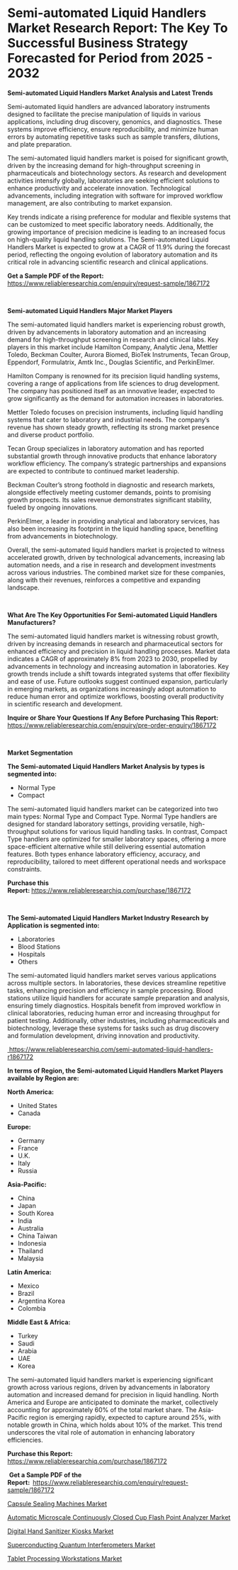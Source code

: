 <p><h1>Semi-automated Liquid Handlers Market Research Report: The Key To Successful Business Strategy Forecasted for Period from 2025 - 2032</h1></p><p><strong>Semi-automated Liquid Handlers Market Analysis and Latest Trends</strong></p>
<p><p>Semi-automated liquid handlers are advanced laboratory instruments designed to facilitate the precise manipulation of liquids in various applications, including drug discovery, genomics, and diagnostics. These systems improve efficiency, ensure reproducibility, and minimize human errors by automating repetitive tasks such as sample transfers, dilutions, and plate preparation.</p><p>The semi-automated liquid handlers market is poised for significant growth, driven by the increasing demand for high-throughput screening in pharmaceuticals and biotechnology sectors. As research and development activities intensify globally, laboratories are seeking efficient solutions to enhance productivity and accelerate innovation. Technological advancements, including integration with software for improved workflow management, are also contributing to market expansion.</p><p>Key trends indicate a rising preference for modular and flexible systems that can be customized to meet specific laboratory needs. Additionally, the growing importance of precision medicine is leading to an increased focus on high-quality liquid handling solutions. The Semi-automated Liquid Handlers Market is expected to grow at a CAGR of 11.9% during the forecast period, reflecting the ongoing evolution of laboratory automation and its critical role in advancing scientific research and clinical applications.</p></p>
<p><strong>Get a Sample PDF of the Report:&nbsp;</strong> <a href="https://www.reliableresearchiq.com/enquiry/request-sample/1867172?utm_campaign=1087&utm_medium=2&utm_source=Github&utm_content=ia&utm_term=12042025&utm_id=semi-automated-liquid-handlers">https://www.reliableresearchiq.com/enquiry/request-sample/1867172</a></p>
<p>&nbsp;</p>
<p><strong>Semi-automated Liquid Handlers Major Market Players</strong></p>
<p><p>The semi-automated liquid handlers market is experiencing robust growth, driven by advancements in laboratory automation and an increasing demand for high-throughput screening in research and clinical labs. Key players in this market include Hamilton Company, Analytic Jena, Mettler Toledo, Beckman Coulter, Aurora Biomed, BioTek Instruments, Tecan Group, Eppendorf, Formulatrix, Amtk Inc., Douglas Scientific, and PerkinElmer.</p><p>Hamilton Company is renowned for its precision liquid handling systems, covering a range of applications from life sciences to drug development. The company has positioned itself as an innovative leader, expected to grow significantly as the demand for automation increases in laboratories.</p><p>Mettler Toledo focuses on precision instruments, including liquid handling systems that cater to laboratory and industrial needs. The company’s revenue has shown steady growth, reflecting its strong market presence and diverse product portfolio.</p><p>Tecan Group specializes in laboratory automation and has reported substantial growth through innovative products that enhance laboratory workflow efficiency. The company’s strategic partnerships and expansions are expected to contribute to continued market leadership.</p><p>Beckman Coulter’s strong foothold in diagnostic and research markets, alongside effectively meeting customer demands, points to promising growth prospects. Its sales revenue demonstrates significant stability, fueled by ongoing innovations.</p><p>PerkinElmer, a leader in providing analytical and laboratory services, has also been increasing its footprint in the liquid handling space, benefiting from advancements in biotechnology.</p><p>Overall, the semi-automated liquid handlers market is projected to witness accelerated growth, driven by technological advancements, increasing lab automation needs, and a rise in research and development investments across various industries. The combined market size for these companies, along with their revenues, reinforces a competitive and expanding landscape.</p></p>
<p>&nbsp;</p>
<p><strong>What Are The Key Opportunities For Semi-automated Liquid Handlers Manufacturers?</strong></p>
<p><p>The semi-automated liquid handlers market is witnessing robust growth, driven by increasing demands in research and pharmaceutical sectors for enhanced efficiency and precision in liquid handling processes. Market data indicates a CAGR of approximately 8% from 2023 to 2030, propelled by advancements in technology and increasing automation in laboratories. Key growth trends include a shift towards integrated systems that offer flexibility and ease of use. Future outlooks suggest continued expansion, particularly in emerging markets, as organizations increasingly adopt automation to reduce human error and optimize workflows, boosting overall productivity in scientific research and development.</p></p>
<p><strong>Inquire or Share Your Questions If Any Before Purchasing This Report:</strong> <a href="https://www.reliableresearchiq.com/enquiry/pre-order-enquiry/1867172?utm_campaign=1087&utm_medium=2&utm_source=Github&utm_content=ia&utm_term=12042025&utm_id=semi-automated-liquid-handlers">https://www.reliableresearchiq.com/enquiry/pre-order-enquiry/1867172</a></p>
<p>&nbsp;</p>
<p><strong>Market Segmentation</strong></p>
<p><strong>The Semi-automated Liquid Handlers Market Analysis by types is segmented into:</strong></p>
<p><ul><li>Normal Type</li><li>Compact</li></ul></p>
<p><p>The semi-automated liquid handlers market can be categorized into two main types: Normal Type and Compact Type. Normal Type handlers are designed for standard laboratory settings, providing versatile, high-throughput solutions for various liquid handling tasks. In contrast, Compact Type handlers are optimized for smaller laboratory spaces, offering a more space-efficient alternative while still delivering essential automation features. Both types enhance laboratory efficiency, accuracy, and reproducibility, tailored to meet different operational needs and workspace constraints.</p></p>
<p><strong>Purchase this Report:&nbsp;</strong><a href="https://www.reliableresearchiq.com/purchase/1867172?utm_campaign=1087&utm_medium=2&utm_source=Github&utm_content=ia&utm_term=12042025&utm_id=semi-automated-liquid-handlers">https://www.reliableresearchiq.com/purchase/1867172</a></p>
<p>&nbsp;</p>
<p><strong>The Semi-automated Liquid Handlers Market Industry Research by Application is segmented into:</strong></p>
<p><ul><li>Laboratories</li><li>Blood Stations</li><li>Hospitals</li><li>Others</li></ul></p>
<p><p>The semi-automated liquid handlers market serves various applications across multiple sectors. In laboratories, these devices streamline repetitive tasks, enhancing precision and efficiency in sample processing. Blood stations utilize liquid handlers for accurate sample preparation and analysis, ensuring timely diagnostics. Hospitals benefit from improved workflow in clinical laboratories, reducing human error and increasing throughput for patient testing. Additionally, other industries, including pharmaceuticals and biotechnology, leverage these systems for tasks such as drug discovery and formulation development, driving innovation and productivity.</p></p>
<p><a href="https://www.reliableresearchiq.com/semi-automated-liquid-handlers-r1867172?utm_campaign=1087&utm_medium=2&utm_source=Github&utm_content=ia&utm_term=12042025&utm_id=semi-automated-liquid-handlers">&nbsp;https://www.reliableresearchiq.com/semi-automated-liquid-handlers-r1867172</a></p>
<p><strong>In terms of Region, the Semi-automated Liquid Handlers Market Players available by Region are:</strong></p>
<p>
    <p> <strong> North America: </strong>
        <ul>
            <li>United States</li>
            <li>Canada</li>
        </ul>
        </p> 
    <p> <strong> Europe: </strong>
        <ul>
            <li>Germany</li>
            <li>France</li>
            <li>U.K.</li>
            <li>Italy</li>
            <li>Russia</li>
        </ul>
        </p> 
    <p> <strong> Asia-Pacific: </strong>
        <ul>
            <li>China</li>
            <li>Japan</li>
            <li>South Korea</li>
            <li>India</li>
            <li>Australia</li>
            <li>China Taiwan</li>
            <li>Indonesia</li>
            <li>Thailand</li>
            <li>Malaysia</li>
        </ul>
        </p> 
    <p> <strong> Latin America: </strong>
        <ul>
            <li>Mexico</li>
            <li>Brazil</li>
            <li>Argentina Korea</li>
            <li>Colombia</li>
        </ul>
        </p> 
    <p> <strong> Middle East & Africa: </strong>
        <ul>
            <li>Turkey</li>
            <li>Saudi</li>
            <li>Arabia</li>
            <li>UAE</li>
            <li>Korea</li>
        </ul>
    </p>
    </p>
<p><p>The semi-automated liquid handlers market is experiencing significant growth across various regions, driven by advancements in laboratory automation and increased demand for precision in liquid handling. North America and Europe are anticipated to dominate the market, collectively accounting for approximately 60% of the total market share. The Asia-Pacific region is emerging rapidly, expected to capture around 25%, with notable growth in China, which holds about 10% of the market. This trend underscores the vital role of automation in enhancing laboratory efficiencies.</p></p>
<p><strong>Purchase this Report: </strong><a href="https://www.reliableresearchiq.com/purchase/1867172?utm_campaign=1087&utm_medium=2&utm_source=Github&utm_content=ia&utm_term=12042025&utm_id=semi-automated-liquid-handlers">https://www.reliableresearchiq.com/purchase/1867172</a></p>
<p>&nbsp;<strong>Get a Sample PDF of the Report:&nbsp;&nbsp;</strong><a href="https://www.reliableresearchiq.com/enquiry/request-sample/1867172?utm_campaign=1087&utm_medium=2&utm_source=Github&utm_content=ia&utm_term=12042025&utm_id=semi-automated-liquid-handlers">https://www.reliableresearchiq.com/enquiry/request-sample/1867172</a></p>
<p><strong></strong></p>
<p><p><a href="https://github.com/kumadenthela/Market-Research-Report-List-1/blob/main/capsule-sealing-machines-market.md?utm_campaign=1087&utm_medium=2&utm_source=Github&utm_content=ia&utm_term=12042025&utm_id=semi-automated-liquid-handlers">Capsule Sealing Machines Market</a></p><p><a href="https://github.com/larotnanonhx/Market-Research-Report-List-1/blob/main/automatic-microscale-continuously-closed-cup-flash-point-analyzer-market.md?utm_campaign=1087&utm_medium=2&utm_source=Github&utm_content=ia&utm_term=12042025&utm_id=semi-automated-liquid-handlers">Automatic Microscale Continuously Closed Cup Flash Point Analyzer Market</a></p><p><a href="https://github.com/linnuripat/Market-Research-Report-List-1/blob/main/digital-hand-sanitizer-kiosks-market.md?utm_campaign=1087&utm_medium=2&utm_source=Github&utm_content=ia&utm_term=12042025&utm_id=semi-automated-liquid-handlers">Digital Hand Sanitizer Kiosks Market</a></p><p><a href="https://github.com/bibzmuiko/Market-Research-Report-List-1/blob/main/superconducting-quantum-interferometers-market.md?utm_campaign=1087&utm_medium=2&utm_source=Github&utm_content=ia&utm_term=12042025&utm_id=semi-automated-liquid-handlers">Superconducting Quantum Interferometers Market</a></p><p><a href="https://github.com/ikokwuihepa/Market-Research-Report-List-1/blob/main/tablet-processing-workstations-market.md?utm_campaign=1087&utm_medium=2&utm_source=Github&utm_content=ia&utm_term=12042025&utm_id=semi-automated-liquid-handlers">Tablet Processing Workstations Market</a></p></p>